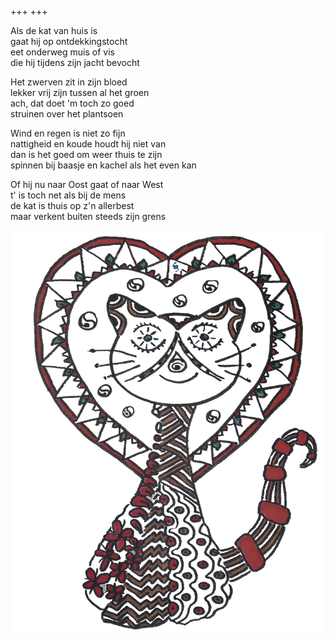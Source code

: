 +++
+++

Als de kat van huis is \
gaat hij op ontdekkingstocht \
eet onderweg muis of vis \
die hij tijdens zijn jacht bevocht

Het zwerven zit in zijn bloed \
lekker vrij zijn tussen al het groen \
ach, dat doet 'm toch zo goed \
struinen over het plantsoen

Wind en regen is niet zo fijn \
nattigheid en koude houdt hij niet van \
dan is het goed om weer thuis te zijn \
spinnen bij baasje en kachel als het even kan

Of hij nu naar Oost gaat of naar West \
t' is toch net als bij de mens \
de kat is thuis op z'n allerbest  \
maar verkent buiten steeds zijn grens

![poes](poes.png)
